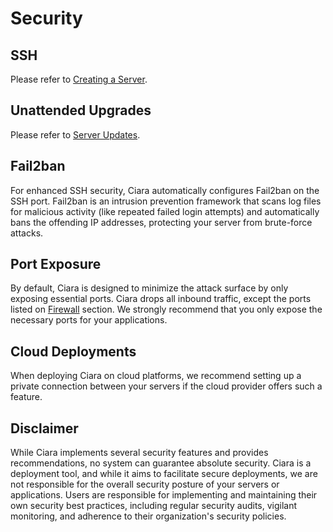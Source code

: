 # Security

## SSH

Please refer to [Creating a Server](/creating-a-server#ssh.html).

## Unattended Upgrades

Please refer to [Server Updates](/server-updates.html).

## Fail2ban

For enhanced SSH security, Ciara automatically configures Fail2ban on the SSH port. Fail2ban is an intrusion prevention framework that scans log files for malicious activity (like repeated failed login attempts) and automatically bans the offending IP addresses, protecting your server from brute-force attacks.

## Port Exposure

By default, Ciara is designed to minimize the attack surface by only exposing essential ports. Ciara drops all inbound traffic, except the ports listed on [Firewall](/firewall#inbound) section. We strongly recommend that you only expose the necessary ports for your applications.

## Cloud Deployments

When deploying Ciara on cloud platforms, we recommend setting up a private connection between your servers if the cloud provider offers such a feature.

## Disclaimer

While Ciara implements several security features and provides recommendations, no system can guarantee absolute security. Ciara is a deployment tool, and while it aims to facilitate secure deployments, we are not responsible for the overall security posture of your servers or applications. Users are responsible for implementing and maintaining their own security best practices, including regular security audits, vigilant monitoring, and adherence to their organization's security policies.
